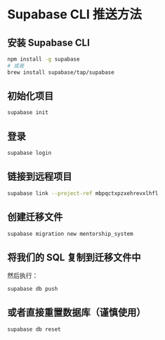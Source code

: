 # Supabase CLI 推送方法

## 安装 Supabase CLI
```bash
npm install -g supabase
# 或者
brew install supabase/tap/supabase
```

## 初始化项目
```bash
supabase init
```

## 登录
```bash
supabase login
```

## 链接到远程项目
```bash
supabase link --project-ref mbpqctxpzxehrevxlhfl
```

## 创建迁移文件
```bash
supabase migration new mentorship_system
```

## 将我们的 SQL 复制到迁移文件中
然后执行：
```bash
supabase db push
```

## 或者直接重置数据库（谨慎使用）
```bash
supabase db reset
```
